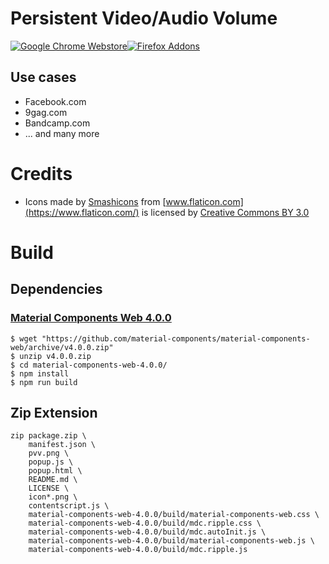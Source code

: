 # Persistent Video/Audio Volume

[![Google Chrome Webstore](https://developer.chrome.com/webstore/images/ChromeWebStore_Badge_v2_206x58.png)](https://chrome.google.com/webstore/detail/persistent-video-volume/ppoliijncpdcgddmfibmgnjhegceaadj)[![Firefox Addons](https://addons.cdn.mozilla.net/static/img/addons-buttons/AMO-button_1.png)](https://addons.mozilla.org/de/firefox/addon/persistent-video-audio-volume/)

## Use cases

- Facebook.com
- 9gag.com
- Bandcamp.com
- ... and many more

# Credits

- Icons made by [Smashicons](https://www.flaticon.com/authors/smashicons) from [www.flaticon.com](https://www.flaticon.com/) is licensed by [Creative Commons BY 3.0](http://creativecommons.org/licenses/by/3.0/)


# Build

## Dependencies

### [Material Components Web 4.0.0](https://github.com/material-components/material-components-web/archive/v4.0.0.zip)

```
$ wget "https://github.com/material-components/material-components-web/archive/v4.0.0.zip"
$ unzip v4.0.0.zip
$ cd material-components-web-4.0.0/
$ npm install
$ npm run build
```

## Zip Extension

```
zip package.zip \
    manifest.json \
    pvv.png \
    popup.js \
    popup.html \
    README.md \
    LICENSE \
    icon*.png \
    contentscript.js \
    material-components-web-4.0.0/build/material-components-web.css \
    material-components-web-4.0.0/build/mdc.ripple.css \
    material-components-web-4.0.0/build/mdc.autoInit.js \
    material-components-web-4.0.0/build/material-components-web.js \
    material-components-web-4.0.0/build/mdc.ripple.js

```

